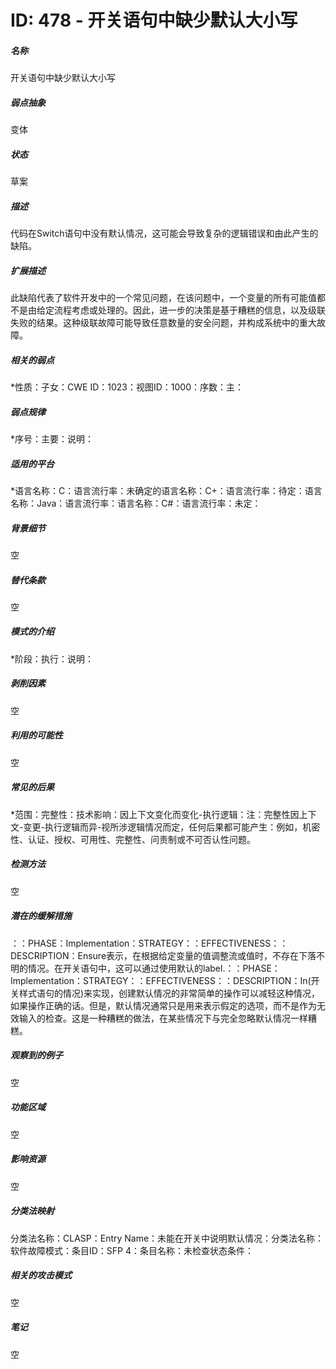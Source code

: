 # ID: 478 - 开关语句中缺少默认大小写
<h5>名称</h5>开关语句中缺少默认大小写
<h5>弱点抽象</h5>变体
<h5>状态</h5>草案
<h5>描述</h5>代码在Switch语句中没有默认情况，这可能会导致复杂的逻辑错误和由此产生的缺陷。
<h5>扩展描述</h5>此缺陷代表了软件开发中的一个常见问题，在该问题中，一个变量的所有可能值都不是由给定流程考虑或处理的。因此，进一步的决策是基于糟糕的信息，以及级联失败的结果。这种级联故障可能导致任意数量的安全问题，并构成系统中的重大故障。
<h5>相关的弱点</h5>*性质：子女：CWE ID：1023：视图ID：1000：序数：主：
<h5>弱点规律</h5>*序号：主要：说明：
<h5>适用的平台</h5>*语言名称：C：语言流行率：未确定的语言名称：C+：语言流行率：待定：语言名称：Java：语言流行率：语言名称：C#：语言流行率：未定：
<h5>背景细节</h5>空
<h5>替代条款</h5>空
<h5>模式的介绍</h5>*阶段：执行：说明：
<h5>剥削因素</h5>空
<h5>利用的可能性</h5>空
<h5>常见的后果</h5>*范围：完整性：技术影响：因上下文变化而变化-执行逻辑：注：完整性因上下文-变更-执行逻辑而异-视所涉逻辑情况而定，任何后果都可能产生：例如，机密性、认证、授权、可用性、完整性、问责制或不可否认性问题。
<h5>检测方法</h5>空
<h5>潜在的缓解措施</h5>：：PHASE：Implementation：STRATEGY：：EFFECTIVENESS：：DESCRIPTION：Ensure表示，在根据给定变量的值调整流或值时，不存在下落不明的情况。在开关语句中，这可以通过使用默认的label.：：PHASE：Implementation：STRATEGY：：EFFECTIVENESS：：DESCRIPTION：In(开关样式语句的情况)来实现，创建默认情况的非常简单的操作可以减轻这种情况，如果操作正确的话。但是，默认情况通常只是用来表示假定的选项，而不是作为无效输入的检查。这是一种糟糕的做法，在某些情况下与完全忽略默认情况一样糟糕。
<h5>观察到的例子</h5>空
<h5>功能区域</h5>空
<h5>影响资源</h5>空
<h5>分类法映射</h5>分类法名称：CLASP：Entry Name：未能在开关中说明默认情况：分类法名称：软件故障模式：条目ID：SFP 4：条目名称：未检查状态条件：
<h5>相关的攻击模式</h5>空
<h5>笔记</h5>空

